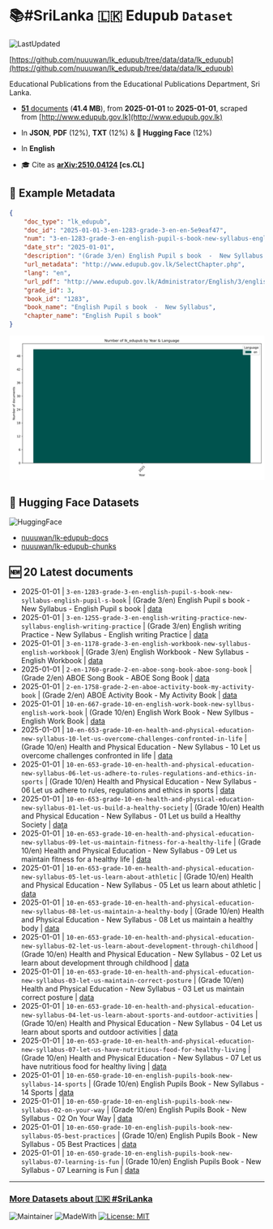 # 📚#SriLanka 🇱🇰 Edupub `Dataset`

![LastUpdated](https://img.shields.io/badge/last_updated-2025--10--08_13:06:55-green)

[https://github.com/nuuuwan/lk_edupub/tree/data/data/lk_edupub](https://github.com/nuuuwan/lk_edupub/tree/data/data/lk_edupub)

Educational Publications from the Educational Publications Department, Sri Lanka.

- [**51** documents](https://github.com/nuuuwan/lk_edupub/tree/data/data/lk_edupub) (**41.4 MB**), from **2025-01-01** to **2025-01-01**, scraped from [http://www.edupub.gov.lk](http://www.edupub.gov.lk)

- In **JSON**, **PDF** (12%), **TXT** (12%) & **🤗 Hugging Face** (12%)

- In **English**

- 🎓 Cite as **[arXiv:2510.04124](https://arxiv.org/abs/2510.04124) [cs.CL]**

## 📝 Example Metadata

```json
{
    "doc_type": "lk_edupub",
    "doc_id": "2025-01-01-3-en-1283-grade-3-en-en-5e9eaf47",
    "num": "3-en-1283-grade-3-en-english-pupil-s-book-new-syllabus-english-pupil-s-book",
    "date_str": "2025-01-01",
    "description": "(Grade 3/en) English Pupil s book  -  New Syllabus - English Pupil s book",
    "url_metadata": "http://www.edupub.gov.lk/SelectChapter.php",
    "lang": "en",
    "url_pdf": "http://www.edupub.gov.lk/Administrator/English/3/english PB G-3/english PB G-3.pdf",
    "grade_id": 3,
    "book_id": "1283",
    "book_name": "English Pupil s book  -  New Syllabus",
    "chapter_name": "English Pupil s book"
}
```

![Chart](https://raw.githubusercontent.com/nuuuwan/lk_edupub/refs/heads/data/data/lk_edupub/docs_by_year_and_lang.png)

## 🤗 Hugging Face Datasets

![HuggingFace](https://img.shields.io/badge/-HuggingFace-FDEE21?style=for-the-badge&logo=HuggingFace)

- [nuuuwan/lk-edupub-docs](https://huggingface.co/datasets/nuuuwan/lk-edupub-docs)
- [nuuuwan/lk-edupub-chunks](https://huggingface.co/datasets/nuuuwan/lk-edupub-chunks)

## 🆕 20 Latest documents

- 2025-01-01 | `3-en-1283-grade-3-en-english-pupil-s-book-new-syllabus-english-pupil-s-book` | (Grade 3/en) English Pupil s book  -  New Syllabus - English Pupil s book | [data](https://github.com/nuuuwan/lk_edupub/tree/data/data/lk_edupub/2020s/2025/2025-01-01-3-en-1283-grade-3-en-en-5e9eaf47)
- 2025-01-01 | `3-en-1255-grade-3-en-english-writing-practice-new-syllabus-english-writing-practice` | (Grade 3/en) English writing Practice  -  New Syllabus - English writing Practice | [data](https://github.com/nuuuwan/lk_edupub/tree/data/data/lk_edupub/2020s/2025/2025-01-01-3-en-1255-grade-3-en-en-074d86c0)
- 2025-01-01 | `3-en-1178-grade-3-en-english-workbook-new-syllabus-english-workbook` | (Grade 3/en) English Workbook  -   New Syllabus - English Workbook | [data](https://github.com/nuuuwan/lk_edupub/tree/data/data/lk_edupub/2020s/2025/2025-01-01-3-en-1178-grade-3-en-en-7e3e25d0)
- 2025-01-01 | `2-en-1760-grade-2-en-aboe-song-book-aboe-song-book` | (Grade 2/en) ABOE Song Book - ABOE Song Book | [data](https://github.com/nuuuwan/lk_edupub/tree/data/data/lk_edupub/2020s/2025/2025-01-01-2-en-1760-grade-2-en-ab-6ef2ae3b)
- 2025-01-01 | `2-en-1758-grade-2-en-aboe-activity-book-my-activity-book` | (Grade 2/en) ABOE Activity Book - My Activity Book | [data](https://github.com/nuuuwan/lk_edupub/tree/data/data/lk_edupub/2020s/2025/2025-01-01-2-en-1758-grade-2-en-ab-7f719469)
- 2025-01-01 | `10-en-667-grade-10-en-english-work-book-new-syllbus-english-work-book` | (Grade 10/en) English Work Book -   New Syllbus - English Work Book | [data](https://github.com/nuuuwan/lk_edupub/tree/data/data/lk_edupub/2020s/2025/2025-01-01-10-en-667-grade-10-en-e-8014ce5b)
- 2025-01-01 | `10-en-653-grade-10-en-health-and-physical-education-new-syllabus-10-let-us-overcome-challenges-confronted-in-life` | (Grade 10/en) Health and Physical Education -    New Syllabus - 10 Let us overcome challenges confronted in life | [data](https://github.com/nuuuwan/lk_edupub/tree/data/data/lk_edupub/2020s/2025/2025-01-01-10-en-653-grade-10-en-h-c875a5ad)
- 2025-01-01 | `10-en-653-grade-10-en-health-and-physical-education-new-syllabus-06-let-us-adhere-to-rules-regulations-and-ethics-in-sports` | (Grade 10/en) Health and Physical Education -    New Syllabus - 06 Let us adhere to rules, regulations and ethics in sports | [data](https://github.com/nuuuwan/lk_edupub/tree/data/data/lk_edupub/2020s/2025/2025-01-01-10-en-653-grade-10-en-h-a5136174)
- 2025-01-01 | `10-en-653-grade-10-en-health-and-physical-education-new-syllabus-01-let-us-build-a-healthy-society` | (Grade 10/en) Health and Physical Education -    New Syllabus - 01 Let us build a Healthy Society | [data](https://github.com/nuuuwan/lk_edupub/tree/data/data/lk_edupub/2020s/2025/2025-01-01-10-en-653-grade-10-en-h-97aa2460)
- 2025-01-01 | `10-en-653-grade-10-en-health-and-physical-education-new-syllabus-09-let-us-maintain-fitness-for-a-healthy-life` | (Grade 10/en) Health and Physical Education -    New Syllabus - 09 Let us maintain fitness for a healthy life | [data](https://github.com/nuuuwan/lk_edupub/tree/data/data/lk_edupub/2020s/2025/2025-01-01-10-en-653-grade-10-en-h-880ef260)
- 2025-01-01 | `10-en-653-grade-10-en-health-and-physical-education-new-syllabus-05-let-us-learn-about-athletic` | (Grade 10/en) Health and Physical Education -    New Syllabus - 05 Let us learn about athletic | [data](https://github.com/nuuuwan/lk_edupub/tree/data/data/lk_edupub/2020s/2025/2025-01-01-10-en-653-grade-10-en-h-85365042)
- 2025-01-01 | `10-en-653-grade-10-en-health-and-physical-education-new-syllabus-08-let-us-maintain-a-healthy-body` | (Grade 10/en) Health and Physical Education -    New Syllabus - 08 Let us maintain a healthy body | [data](https://github.com/nuuuwan/lk_edupub/tree/data/data/lk_edupub/2020s/2025/2025-01-01-10-en-653-grade-10-en-h-8078a237)
- 2025-01-01 | `10-en-653-grade-10-en-health-and-physical-education-new-syllabus-02-let-us-learn-about-development-through-childhood` | (Grade 10/en) Health and Physical Education -    New Syllabus - 02 Let us learn about development through childhood | [data](https://github.com/nuuuwan/lk_edupub/tree/data/data/lk_edupub/2020s/2025/2025-01-01-10-en-653-grade-10-en-h-66902119)
- 2025-01-01 | `10-en-653-grade-10-en-health-and-physical-education-new-syllabus-03-let-us-maintain-correct-posture` | (Grade 10/en) Health and Physical Education -    New Syllabus - 03 Let us maintain correct posture | [data](https://github.com/nuuuwan/lk_edupub/tree/data/data/lk_edupub/2020s/2025/2025-01-01-10-en-653-grade-10-en-h-46caf51c)
- 2025-01-01 | `10-en-653-grade-10-en-health-and-physical-education-new-syllabus-04-let-us-learn-about-sports-and-outdoor-activities` | (Grade 10/en) Health and Physical Education -    New Syllabus - 04 Let us learn about sports and outdoor activities | [data](https://github.com/nuuuwan/lk_edupub/tree/data/data/lk_edupub/2020s/2025/2025-01-01-10-en-653-grade-10-en-h-07e10c2c)
- 2025-01-01 | `10-en-653-grade-10-en-health-and-physical-education-new-syllabus-07-let-us-have-nutritious-food-for-healthy-living` | (Grade 10/en) Health and Physical Education -    New Syllabus - 07 Let us have nutritious food for healthy living | [data](https://github.com/nuuuwan/lk_edupub/tree/data/data/lk_edupub/2020s/2025/2025-01-01-10-en-653-grade-10-en-h-0422254b)
- 2025-01-01 | `10-en-650-grade-10-en-english-pupils-book-new-syllabus-14-sports` | (Grade 10/en) English Pupils Book -  New Syllabus - 14 Sports | [data](https://github.com/nuuuwan/lk_edupub/tree/data/data/lk_edupub/2020s/2025/2025-01-01-10-en-650-grade-10-en-e-ce4cd8ba)
- 2025-01-01 | `10-en-650-grade-10-en-english-pupils-book-new-syllabus-02-on-your-way` | (Grade 10/en) English Pupils Book -  New Syllabus - 02 On Your Way | [data](https://github.com/nuuuwan/lk_edupub/tree/data/data/lk_edupub/2020s/2025/2025-01-01-10-en-650-grade-10-en-e-cac42833)
- 2025-01-01 | `10-en-650-grade-10-en-english-pupils-book-new-syllabus-05-best-practices` | (Grade 10/en) English Pupils Book -  New Syllabus - 05 Best Practices | [data](https://github.com/nuuuwan/lk_edupub/tree/data/data/lk_edupub/2020s/2025/2025-01-01-10-en-650-grade-10-en-e-c6c092a5)
- 2025-01-01 | `10-en-650-grade-10-en-english-pupils-book-new-syllabus-07-learning-is-fun` | (Grade 10/en) English Pupils Book -  New Syllabus - 07 Learning is Fun | [data](https://github.com/nuuuwan/lk_edupub/tree/data/data/lk_edupub/2020s/2025/2025-01-01-10-en-650-grade-10-en-e-c15851b1)

---

### [More Datasets about 🇱🇰 #SriLanka](https://github.com/nuuuwan/lk_datasets)

![Maintainer](https://img.shields.io/badge/maintainer-nuuuwan-red)
![MadeWith](https://img.shields.io/badge/made_with-python-blue)
[![License: MIT](https://img.shields.io/badge/License-MIT-yellow.svg)](https://opensource.org/licenses/MIT)

